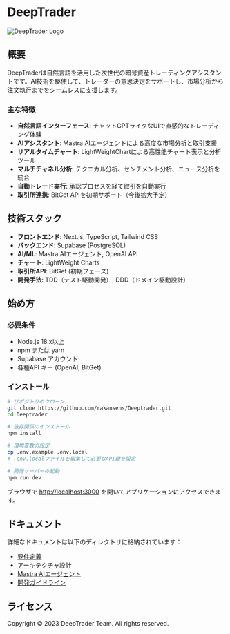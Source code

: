 # DeepTrader

![DeepTrader Logo](./public/logo.png)

## 概要

DeepTraderは自然言語を活用した次世代の暗号資産トレーディングアシスタントです。AI技術を駆使して、トレーダーの意思決定をサポートし、市場分析から注文執行までをシームレスに支援します。

### 主な特徴

- **自然言語インターフェース**: チャットGPTライクなUIで直感的なトレーディング体験
- **AIアシスタント**: Mastra AIエージェントによる高度な市場分析と取引支援
- **リアルタイムチャート**: LightWeightChartによる高性能チャート表示と分析ツール
- **マルチチャネル分析**: テクニカル分析、センチメント分析、ニュース分析を統合
- **自動トレード実行**: 承認プロセスを経て取引を自動実行
- **取引所連携**: BitGet APIを初期サポート（今後拡大予定）

## 技術スタック

- **フロントエンド**: Next.js, TypeScript, Tailwind CSS
- **バックエンド**: Supabase (PostgreSQL)
- **AI/ML**: Mastra AIエージェント, OpenAI API
- **チャート**: LightWeight Charts
- **取引所API**: BitGet (初期フェーズ)
- **開発手法**: TDD（テスト駆動開発）, DDD（ドメイン駆動設計）

## 始め方

### 必要条件

- Node.js 18.x以上
- npm または yarn
- Supabase アカウント
- 各種API キー (OpenAI, BitGet)

### インストール

```bash
# リポジトリのクローン
git clone https://github.com/rakansens/Deeptrader.git
cd Deeptrader

# 依存関係のインストール
npm install

# 環境変数の設定
cp .env.example .env.local
# .env.localファイルを編集して必要なAPI鍵を設定

# 開発サーバーの起動
npm run dev
```

ブラウザで [http://localhost:3000](http://localhost:3000) を開いてアプリケーションにアクセスできます。

## ドキュメント

詳細なドキュメントは以下のディレクトリに格納されています：

- [要件定義](./docs/requirements/README.md)
- [アーキテクチャ設計](./docs/architecture/README.md)
- [Mastra AIエージェント](./docs/mastra/README.md)
- [開発ガイドライン](./docs/development/README.md)

## ライセンス

Copyright © 2023 DeepTrader Team. All rights reserved. 